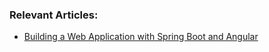 ### Relevant Articles:
- [Building a Web Application with Spring Boot and Angular](https://www.baeldung.com/spring-boot-angular-web)



